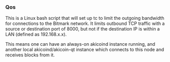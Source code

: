 ### Qos ###

This is a Linux bash script that will set up tc to limit the outgoing bandwidth for connections to the Bitmark network. It limits outbound TCP traffic with a source or destination port of 8000, but not if the destination IP is within a LAN (defined as 192.168.x.x).

This means one can have an always-on akicoind instance running, and another local akicoind/akicoin-qt instance which connects to this node and receives blocks from it.
